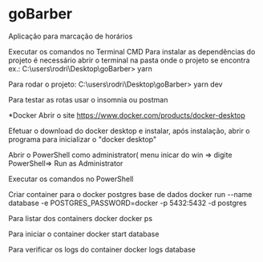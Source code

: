 # goBarber
Aplicaçâo para marcação de horários

Executar os comandos no Terminal CMD 
Para instalar as dependências do projeto é necessário abrir o terminal na pasta onde o projeto se encontra ex.: 
  C:\users\rodri\Desktop\goBarber> yarn
  
Para rodar o projeto: 
  C:\users\rodri\Desktop\goBarber> yarn dev

Para testar as rotas usar o insomnia ou postman 

*Docker 
Abrir o site https://www.docker.com/products/docker-desktop

Efetuar o download do docker desktop e instalar, após instalação, abrir o programa para inicializar o "docker desktop"

Abrir o PowerShell como administrator( menu inicar do win => digite PowerShell=> Run as Administrator 

Executar os comandos no PowerShell

Criar container para o docker postgres base de dados
  docker run --name database -e POSTGRES_PASSWORD=docker -p 5432:5432 -d postgres 

Para listar dos containers docker
  docker ps
  
Para iniciar o container 
  docker start database
  
Para verificar os logs do container 
  docker logs database
  
